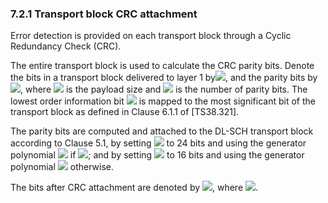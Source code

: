 ### 7.2.1 Transport block CRC attachment

Error detection is provided on each transport block through a Cyclic
Redundancy Check (CRC).

The entire transport block is used to calculate the CRC parity bits.
Denote the bits in a transport block delivered to layer 1
by![](media/image3.wmf), and the parity bits by![](media/image4.wmf),
where ![](media/image5.wmf) is the payload size and
![](media/image6.wmf) is the number of parity bits. The lowest order
information bit ![](media/image386.wmf) is mapped to the most
significant bit of the transport block as defined in Clause 6.1.1 of
\[TS38.321\].

The parity bits are computed and attached to the DL-SCH transport block
according to Clause 5.1, by setting ![](media/image6.wmf) to 24 bits and
using the generator polynomial ![](media/image387.wmf) if
![](media/image388.wmf); and by setting ![](media/image6.wmf) to 16 bits
and using the generator polynomial ![](media/image389.wmf) otherwise.

The bits after CRC attachment are denoted by ![](media/image18.wmf),
where ![](media/image19.wmf).